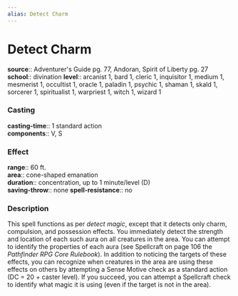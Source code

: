 ```yaml
---
alias: Detect Charm
---
```


# Detect Charm 

**source**:: Adventurer's Guide pg. 77, Andoran, Spirit of Liberty pg. 27  
**school**:: divination
**level**:: arcanist 1, bard 1, cleric 1, inquisitor 1, medium 1, mesmerist 1, occultist 1, oracle 1, paladin 1, psychic 1, shaman 1, skald 1, sorcerer 1, spiritualist 1, warpriest 1, witch 1, wizard 1

### Casting 

**casting-time**:: 1 standard action  
**components**:: V, S

### Effect 

**range**:: 60 ft.  
**area**:: cone-shaped emanation  
**duration**:: concentration, up to 1 minute/level (D)  
**saving-throw**:: none
**spell-resistance**:: no

### Description 

This spell functions as per *detect magic*, except that it detects only charm, compulsion, and possession effects. You immediately detect the strength and location of each such aura on all creatures in the area. You can attempt to identify the properties of each aura (see Spellcraft on page 106 the *Pathfinder RPG Core Rulebook*). In addition to noticing the targets of these effects, you can recognize when creatures in the area are using these effects on others by attempting a Sense Motive check as a standard action (DC = 20 + caster level). If you succeed, you can attempt a Spellcraft check to identify what magic it is using (even if the target is not in the area).
